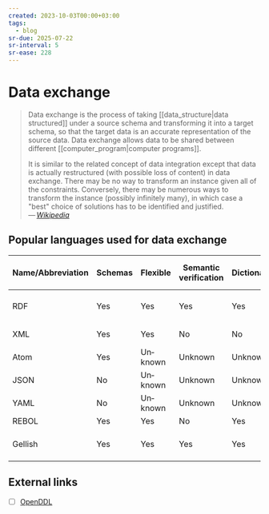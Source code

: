```yaml
---
created: 2023-10-03T00:00+03:00
tags:
  - blog
sr-due: 2025-07-22
sr-interval: 5
sr-ease: 228
---
```


# Data exchange

> Data exchange is the process of taking [[data_structure|data structured]] under a source schema and transforming it into a target schema, so that the target data is an accurate representation of the source data. Data exchange allows data to be shared between different [[computer_program|computer programs]].
>
> It is similar to the related concept of data integration except that data is actually restructured (with possible loss of content) in data exchange. There may be no way to transform an instance given all of the constraints. Conversely, there may be numerous ways to transform the instance (possibly infinitely many), in which case a "best" choice of solutions has to be identified and justified.\
> — <cite>[Wikipedia](https://en.wikipedia.org/wiki/Data_exchange)</cite>

## Popular languages used for data exchange

| Name/Abbreviation | Schemas | Flexible | Semantic verification | Dictionary | Information Model | Synonyms and homonyms | Dialecting | Web standard | Transformations | Lightweight | Human readable | Compatibility          |
| ----------------- | ------- | -------- | --------------------- | ---------- | ----------------- | --------------------- | ---------- | ------------ | --------------- | ----------- | -------------- | ---------------------- |
| RDF               | Yes     | Yes      | Yes                   | Yes        | Yes               | Yes                   | Yes        | Yes          | Yes             | Yes         | Partial        | Subset of Semantic web |
| XML               | Yes     | Yes      | No                    | No         | No                | No                    | Yes        | Yes          | Yes             | No          | Yes            | subset of SGML, HTML   |
| Atom              | Yes     | Un­known  | Un­known               | Un­known    | No                | Un­known               | Yes        | Yes          | Yes             | No          | No             | XML dialect            |
| JSON              | No      | Un­known  | Un­known               | Un­known    | No                | Un­known               | No         | Yes          | No              | Yes         | Yes            | subset of YAML         |
| YAML              | No      | Un­known  | Un­known               | Un­known    | No                | Un­known               | No         | No           | No              | Yes         | Yes            | superset of JSON       |
| REBOL             | Yes     | Yes      | No                    | Yes        | No                | Yes                   | Yes        | No           | Yes             | Yes         | Yes            |                        |
| Gellish           | Yes     | Yes      | Yes                   | Yes        | No                | Yes                   | Yes        | ISO          | No              | Yes         | Partial        | SQL, RDF/XML, OWL      |

## External links

- [ ] [OpenDDL](https://openddl.org/openddl.pdf)
